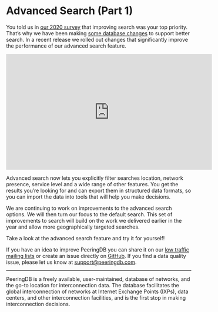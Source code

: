 # Advanced Search (Part 1)
You told us in [our 2020 survey](blog/peeringdb_2020_satisfaction_survey/) that improving search was your top priority. That’s why we have been making [some database changes](blog/geographic_search/) to support better search. In a recent release we rolled out changes that significantly improve the performance of our advanced search feature.

<iframe width="560" height="315" src="https://www.youtube-nocookie.com/embed/J2xZnfdr95A" title="YouTube video player" frameborder="0" allow="accelerometer; autoplay; clipboard-write; encrypted-media; gyroscope; picture-in-picture" allowfullscreen></iframe>

Advanced search now lets you explicitly filter searches location, network presence, service level and a wide range of other features. You get the results you’re looking for and can export them in structured data formats, so you can import the data into tools that will help you make decisions.

We are continuing to work on improvements to the advanced search options. We will then turn our focus to the default search. This set of improvements to search will build on the work we delivered earlier in the year and allow more geographically targeted searches.

Take a look at the advanced search feature and try it for yourself!

If you have an idea to improve PeeringDB you can share it on our [low traffic mailing lists](https://docs.peeringdb.com/#mailing-lists) or create an issue directly on [GitHub](https://github.com/peeringdb/peeringdb). If you find a data quality issue, please let us know at <support@peeringdb.com>.

***

PeeringDB is a freely available, user-maintained, database of networks, and the go-to location for interconnection data. The database facilitates the global interconnection of networks at Internet Exchange Points (IXPs), data centers, and other interconnection facilities, and is the first stop in making interconnection decisions.
